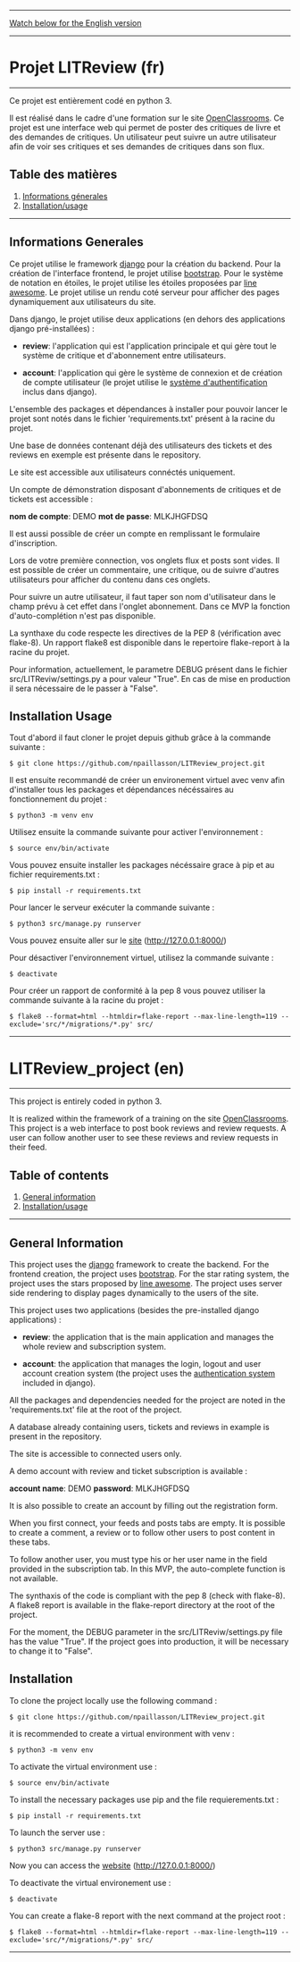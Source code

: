 
***
[Watch below for the English version](#LITReview_project-en) 
***

# Projet LITReview (fr)

***

Ce projet est entièrement codé en python 3.

Il est réalisé dans le cadre d'une formation sur le site [OpenClassrooms](https://openclassrooms.com/fr/).
Ce projet est une interface web qui permet de poster des critiques de livre et des demandes de critiques. Un utilisateur peut suivre un autre utilisateur afin de voir ses critiques et ses demandes de critiques dans son flux.

## Table des matières
1. [Informations génerales](#informations-generales)
2. [Installation/usage](#installation-usage)

***

## Informations Generales

Ce projet utilise le framework [django](https://docs.djangoproject.com/fr/3.2/) pour la création du backend. Pour la création de l'interface frontend, le projet utilise [bootstrap](https://getbootstrap.com/docs/5.1/getting-started/introduction/). Pour le système de notation en étoiles, le projet utilise les étoiles proposées par [line awesome](https://icons8.com/line-awesome). Le projet utilise un rendu coté serveur pour afficher des pages dynamiquement aux utilisateurs du site.

Dans django, le projet utilise deux applications (en dehors des applications django pré-installées) :

*	**review**: l'application qui est l'application principale et qui gère tout le système de critique et d'abonnement entre utilisateurs.

*	**account**: l'application qui gère le système de connexion et de création de compte utilisateur (le projet utilise le [système d'authentification](https://docs.djangoproject.com/fr/3.2/topics/auth/) inclus dans django).

L'ensemble des packages et dépendances à installer pour pouvoir lancer le projet sont notés dans le fichier 'requirements.txt' présent à la racine du projet.

Une base de données contenant déjà des utilisateurs des tickets et des reviews en exemple est présente dans le repository. 

Le site est accessible aux utilisateurs connéctés uniquement.

Un compte de démonstration disposant d'abonnements de critiques et de tickets est accessible :

**nom de compte**: DEMO 
**mot de passe**: MLKJHGFDSQ

Il est aussi possible de créer un compte en remplissant le formulaire d'inscription.

Lors de votre première connection, vos onglets flux et posts sont vides. Il est possible de créer un commentaire, une critique, ou de suivre d'autres utilisateurs pour afficher du contenu dans ces onglets.

Pour suivre un autre utilisateur, il faut taper son nom d'utilisateur dans le champ prévu à cet effet dans l'onglet abonnement. Dans ce MVP la fonction d'auto-complétion n'est pas disponible.

La synthaxe du code respecte les directives de la PEP 8 (vérification avec flake-8). Un rapport flake8 est disponible dans le repertoire flake-report à la racine du projet.

Pour information, actuellement, le parametre DEBUG présent dans le fichier src/LITReviw/settings.py a pour valeur "True". En cas de mise en production il sera nécessaire de le passer à "False".

## Installation Usage

Tout d'abord il faut cloner le projet depuis github grâce à la commande suivante :

```
$ git clone https://github.com/npaillasson/LITReview_project.git
```

Il est ensuite recommandé de créer un environement virtuel avec venv afin d'installer tous les packages et dépendances nécéssaires au fonctionnement du projet :

```
$ python3 -m venv env
```

Utilisez ensuite la commande suivante pour activer l'environnement :
```
$ source env/bin/activate
```

Vous pouvez ensuite installer les packages nécéssaire grace à pip et au fichier requirements.txt :
```
$ pip install -r requirements.txt
```

Pour lancer le serveur exécuter la commande suivante :
```
$ python3 src/manage.py runserver
```

Vous pouvez ensuite aller sur le [site](http://127.0.0.1:8000/) (http://127.0.0.1:8000/)

Pour désactiver l'environnement virtuel, utilisez la commande suivante :
```
$ deactivate
```

Pour créer un rapport de conformité à la pep 8 vous pouvez utiliser la commande suivante à la racine du projet :

```
$ flake8 --format=html --htmldir=flake-report --max-line-length=119 --exclude='src/*/migrations/*.py' src/
```
***
# LITReview_project (en)
***
This project is entirely coded in python 3.

It is realized within the framework of a training on the site [OpenClassrooms](https://openclassrooms.com/fr/).
This project is a web interface to post book reviews and review requests. A user can follow another user to see these reviews and review requests in their feed.


## Table of contents
1. [General information](#general-information)
2. [Installation/usage](#installation)

***

## General Information

This project uses the [django](https://docs.djangoproject.com/en/3.2/) framework to create the backend. For the frontend creation, the project uses [bootstrap](https://getbootstrap.com/docs/5.1/getting-started/introduction/). For the star rating system, the project uses the stars proposed by [line awesome](https://icons8.com/line-awesome). The project uses server side rendering to display pages dynamically to the users of the site.

This project uses two applications (besides the pre-installed django applications) :

* **review**: the application that is the main application and manages the whole review and subscription system.

* **account**: the application that manages the login, logout and user account creation system (the project uses the [authentication system](https://docs.djangoproject.com/en/3.2/topics/auth/) included in django).

All the packages and dependencies needed for the project are noted in the 'requirements.txt' file at the root of the project.

A database already containing users, tickets and reviews in example is present in the repository. 

The site is accessible to connected users only.

A demo account with review and ticket subscription is available :

**account name**: DEMO 
**password**: MLKJHGFDSQ

It is also possible to create an account by filling out the registration form.

When you first connect, your feeds and posts tabs are empty. It is possible to create a comment, a review or to follow other users to post content in these tabs.

To follow another user, you must type his or her user name in the field provided in the subscription tab. In this MVP, the auto-complete function is not available.

The synthaxis of the code is compliant with the pep 8 (check with flake-8). A flake8 report is available in the flake-report directory at the root of the project.

For the moment, the DEBUG parameter in the src/LITReviw/settings.py file has the value "True". If the project goes into production, it will be necessary to change it to "False".

## Installation

To clone the project locally use the following command :

```
$ git clone https://github.com/npaillasson/LITReview_project.git
```

it is recommended to create a virtual environment with venv :

```
$ python3 -m venv env
```

To activate the virtual environment use :
```
$ source env/bin/activate
```

To install the necessary packages use pip and the file requierements.txt :
```
$ pip install -r requirements.txt
```

To launch the server use :
```
$ python3 src/manage.py runserver
```

Now you can access the [website](http://127.0.0.1:8000/) (http://127.0.0.1:8000/)

To deactivate the virtual environement use :
```
$ deactivate
```

You can create a flake-8 report with the next command at the project root :

```
$ flake8 --format=html --htmldir=flake-report --max-line-length=119 --exclude='src/*/migrations/*.py' src/
```

****